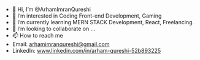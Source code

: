 - 👋 Hi, I’m @ArhamImranQureshi
- 👀 I’m interested in Coding Front-end Development, Gaming 
- 🌱 I’m currently learning MERN STACK Development, React, Freelancing.
- 💞️ I’m looking to collaborate on ...
- 📫 How to reach me
- Email: arhamimranqureshi@gmail.com
- LinkedIn: www.linkedin.com/in/arham-qureshi-52b893225

<!---
ArhamImranQureshi/ArhamImranQureshi is a ✨ special ✨ repository because its `README.md` (this file) appears on your GitHub profile.
You can click the Preview link to take a look at your changes.
--->
